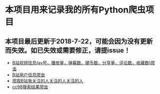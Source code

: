 # 本项目用来记录我的所有Python爬虫项目
## 本项目最后更新于2018-7-22，可能会因为没有更新而失效。如已失效或需要修正，请提issue！

*   [B站视频信息(av号，播放量，弹幕数，硬币数，分享量，评论数，收藏数)爬虫](https://github.com/zhang0peter/bilibili-video-information-spider)
*   [B站用户信息爬虫](https://github.com/zhang0peter/bilibili-user-information-spider)
*   [爬取B站我关注的人关注的人关注的人](https://github.com/zhang0peter/bilibili-following-spider)
*   [cc98搜索结果爬虫](https://github.com/zhang0peter/cc98-spider)
